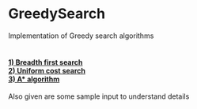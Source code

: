 # GreedySearch
Implementation of Greedy search algorithms
<h4>
<br/> <a href="https://en.wikipedia.org/wiki/Breadth-first_search">1) Breadth first search</a>
<br/> <a href="https://en.wikipedia.org/?title=Uniform-cost_search&redirect=no">2) Uniform cost search</a>
<br/> <a href="https://en.wikipedia.org/wiki/A*_search_algorithm">3) A* algorithm</a>
</h4>

Also given are some sample input to understand details
